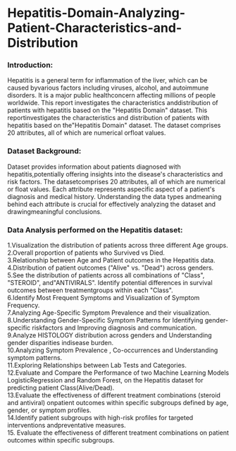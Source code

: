 # Hepatitis-Domain-Analyzing-Patient-Characteristics-and-Distribution

### Introduction:
Hepatitis is a general term for inflammation of the liver, which can be caused byvarious factors including viruses, alcohol, and autoimmune disorders. It is a major public healthconcern affecting millions of people worldwide. This report investigates the characteristics anddistribution of patients with hepatitis based on the "Hepatitis Domain" dataset. This reportinvestigates the characteristics and distribution of patients with hepatitis based on the"Hepatitis Domain" dataset. The dataset comprises 20 attributes, all of which are numerical orfloat values.

### Dataset Background:
Dataset provides information about patients diagnosed with hepatitis,potentially offering insights into the disease's characteristics and risk factors. The datasetcomprises 20 attributes, all of which are numerical or float values. Each attribute represents aspecific aspect of a patient's diagnosis and medical history. Understanding the data types andmeaning behind each attribute is crucial for effectively analyzing the dataset and drawingmeaningful conclusions.

### Data Analysis performed on the Hepatitis dataset:
1.Visualization the distribution of patients across three different Age groups.  
2.Overall proportion of patients who Survived vs Died.  
3.Relationship between Age and Patient outcomes in the Hepatitis data.  
4.Distribution of patient outcomes ("Alive" vs. "Dead") across genders.  
5.See the distribution of patients across all combinations of "Class", "STEROID", and"ANTIVIRALS". Identify potential differences in survival outcomes between treatmentgroups within each "Class".  
6.Identify Most Frequent Symptoms and Visualization of Symptom Frequency.  
7.Analyzing Age-Specific Symptom Prevalence and their visualization.  
8.Understanding Gender-Specific Symptom Patterns for Identifying gender-specific riskfactors and Improving diagnosis and communication.  
9.Analyze HISTOLOGY distribution across genders and Understanding gender disparities indisease burden.  
10.Analyzing Symptom Prevalence , Co-occurrences and Understanding symptom patterns.  
11.Exploring Relationships between Lab Tests and Categories.  
12.Evaluate and Compare the Performance of two Machine Learning Models LogisticRegression and Random Forest, on the Hepatitis dataset for predicting patient Class(Alive/Dead).  
13.Evaluate the effectiveness of different treatment combinations (steroid and antiviral) onpatient outcomes within specific subgroups defined by age, gender, or symptom profiles.  
14.Identify patient subgroups with high-risk profiles for targeted interventions andpreventative measures.  
15. Evaluate the effectiveness of different treatment combinations on patient outcomes within specific subgroups.
